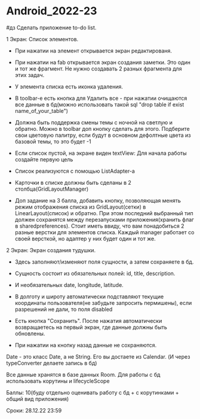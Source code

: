 # Android_2022-23
#дз
Сделать приложение to-do list.

1 Экран: Список элементов.
- При нажатии на элемент открывается экран редактированя.
- При нажатии на fab открывается экран создания заметки.
  Это один и тот же фрагмент. Не нужно создавать 2 разных фрагмента для этих задач.

- У элемента списка есть иконка удаления.
- В toolbar-е есть кнопка для Удалить все - при нажатии очищаются все данные в бд(можно использовать такой sql "drop table if exist name_of_your_table")
- Должна быть поддержка смены темы с ночной на светлую и обратно. Можно в toolbar доп кнопку сделать для этого. Подберите свои цветовую палитру, если будут в основном дефолтные цвета из базовой темы, то это будет -1
- Если список пустой, на экране виден textView: Для начала работы создайте первую цель
- Список реализуются с помощью ListAdapter-a
- Карточки в списке должны быть сделаны в 2 столбца(GridLayoutManager)

- Доп задание на 3 балла, добавить кнопку, позволяющая менять режим отображения списка из GridLayout(cетки) в LinearLayout(список) и обратно. При этом последний выбранный тип должен сохранятся между перезапусками приложения(хранить флаг в sharedpreferences).
  Cтоит иметь ввиду, что вам понадобиться 2 разные верстки для элементов списка. Каждый manager работает со своей версткой, но адаптер у них будет один и тот же.

2 Экран: Экран создания тудушки.

- Здесь заполняют/изменяют поля сущности, а затем сохраняете в бд.

- Сущность состоит из обязательных полей: id, title, description.
- И необязательных date, longitude, latitude.
- В долготу и широту автоматически подставляют текущие координаты пользователя(не забудьте запросить пермишены), если разрешений не дали, то поля disabled
- Есть кнопка "Сохранить". После нажатия автоматически возвращаетесь на первый экран, где данные должны быть обновлены.
- При нажатии на кнопку назад данные не сохраняются.

Date - это класс Date, а не String. Его вы достаете из Calendar. (И через typeConverter делаете запись в бд)

Все данные хранятся в базе данных Room. Для работы с бд использовать корутины и lifecycleScope

Баллы: 10(буду отдельно оценивать работу с бд + с корутинками + общий вид приложения)

Сроки: 28.12.22 23:59
